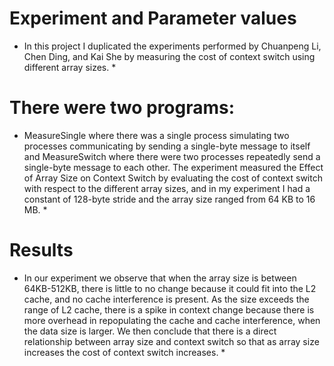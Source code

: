 # Experiment and Parameter values

* In this project I duplicated the experiments performed by Chuanpeng Li, Chen Ding, and Kai She by measuring the cost of context switch using different array sizes. *

# There were two programs:

* MeasureSingle where there was a single process simulating two processes communicating by sending a single-byte message to itself and MeasureSwitch where there were two processes repeatedly send a single-byte message to each other. The experiment measured the Effect of Array Size on Context Switch by evaluating the cost of context switch with respect to the different array sizes, and in my experiment I had a constant of 128-byte stride and the array size ranged from 64 KB to 16 MB. *

# Results

* In our experiment we observe that when the array size is between 64KB-512KB, there is little to no change because it could fit into the L2 cache, and no cache interference is present. As the size exceeds the range of L2 cache, there is a spike in context change because there is more overhead in repopulating the cache and cache interference, when the data size is larger. We then conclude that there is a direct relationship between array size and context switch so that as array size increases the cost of context switch increases. *
